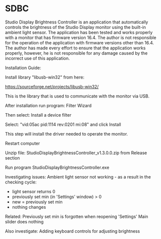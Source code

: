 # SDBC
Studio Display Brightness Controller is an application that automatically controls the brightness of the Studio Display monitor using the built-in ambient light sensor. The application has been tested and works properly with a monitor that has firmware version 16.4. The author is not responsible for the operation of the application with firmware versions other than 16.4. The author has made every effort to ensure that the application works properly, however, he is not responsible for any damage caused by the incorrect use of this application.


Installation Guide:

Install library "libusb-win32" from here:

https://sourceforge.net/projects/libusb-win32/

This is the library that is used to communicate with the monitor via USB.


After installation run program: Filter Wizard

Then select: Install a device filter

Select: "vid:05ac pid:1114 rev:0201 mi:08" and click Install

This step will install the driver needed to operate the monitor.


Restart computer


Unzip file: StudioDisplayBrightnessController_v1.3.0.0.zip from Release section

Run program StudioDisplayBrightnessController.exe


Investigating issues:
Ambient light sensor not working - as a result in the checking cycle:
- light sensor returns 0
- previously set min (in 'Settings' window) > 0
- new = previously set min
- nothing changes

Related:
Previously set min is forgotten when reopening 'Settings'
Main slider does nothing

Also investigate:
Adding keyboard controls for adjusting brightness